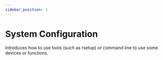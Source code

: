 ```yaml
---
sidebar_position: 3
---
```


# System Configuration

Introduces how to use tools (such as rsetup) or command line to use some devices or functions.

<!-- <DocCardList /> -->
